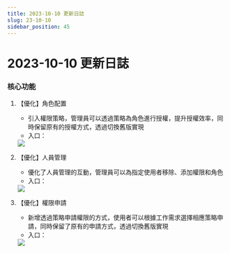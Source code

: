 ```yaml
---
title: 2023-10-10 更新日誌
slug: 23-10-10
sidebar_position: 45
---
```



# 2023-10-10 更新日誌

### 核心功能

1. 【優化】角色配置
    - 引入權限策略，管理員可以透過策略為角色進行授權，提升授權效率，同時保留原有的授權方式，透過切換舊版實現
    - 入口：
    <img src="/assets/HeQPbiGJUo0f75xzob8cvVAVn1e.png" src-width="3212" src-height="1618" align="center"/>

2. 【優化】人員管理
    - 優化了人員管理的互動，管理員可以為指定使用者移除、添加權限和角色
    - 入口：
    <img src="/assets/WeTSbmBCto2Fl0xQPgLcue25n8e.png" src-width="2798" src-height="1134" align="center"/>

3. 【優化】權限申請
    - 新增透過策略申請權限的方式，使用者可以根據工作需求選擇相應策略申請，同時保留了原有的申請方式，透過切換舊版實現
    - 入口：
    <img src="/assets/Xct8bMwoaoqXlMxGeXrcEb3NnKe.png" src-width="1820" src-height="1632" align="center"/>
    
